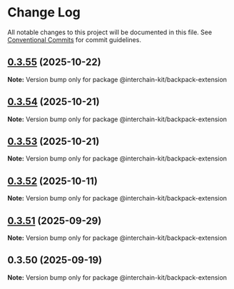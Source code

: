 # Change Log

All notable changes to this project will be documented in this file.
See [Conventional Commits](https://conventionalcommits.org) for commit guidelines.

## [0.3.55](https://github.com/interchain-kit/backpack-extension/compare/@interchain-kit/backpack-extension@0.3.54...@interchain-kit/backpack-extension@0.3.55) (2025-10-22)

**Note:** Version bump only for package @interchain-kit/backpack-extension

## [0.3.54](https://github.com/interchain-kit/backpack-extension/compare/@interchain-kit/backpack-extension@0.3.53...@interchain-kit/backpack-extension@0.3.54) (2025-10-21)

**Note:** Version bump only for package @interchain-kit/backpack-extension

## [0.3.53](https://github.com/interchain-kit/backpack-extension/compare/@interchain-kit/backpack-extension@0.3.52...@interchain-kit/backpack-extension@0.3.53) (2025-10-21)

**Note:** Version bump only for package @interchain-kit/backpack-extension

## [0.3.52](https://github.com/interchain-kit/backpack-extension/compare/@interchain-kit/backpack-extension@0.3.51...@interchain-kit/backpack-extension@0.3.52) (2025-10-11)

**Note:** Version bump only for package @interchain-kit/backpack-extension

## [0.3.51](https://github.com/interchain-kit/backpack-extension/compare/@interchain-kit/backpack-extension@0.3.50...@interchain-kit/backpack-extension@0.3.51) (2025-09-29)

**Note:** Version bump only for package @interchain-kit/backpack-extension

## 0.3.50 (2025-09-19)

**Note:** Version bump only for package @interchain-kit/backpack-extension
